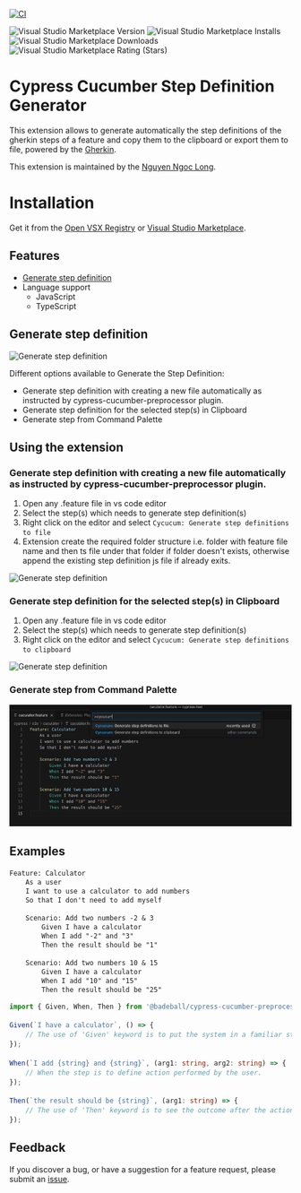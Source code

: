 [![CI](https://github.com/nguyenngoclongdev/cypress-cucumber-step-definition-generator/actions/workflows/pipelines.yml/badge.svg)](https://github.com/nguyenngoclongdev/cypress-cucumber-step-definition-generator/actions/workflows/pipelines.yml)

![Visual Studio Marketplace Version](https://img.shields.io/visual-studio-marketplace/v/nguyengoclong.cypress-cucumber-step-definition-generator)
![Visual Studio Marketplace Installs](https://img.shields.io/visual-studio-marketplace/i/nguyengoclong.cypress-cucumber-step-definition-generator)
![Visual Studio Marketplace Downloads](https://img.shields.io/visual-studio-marketplace/d/nguyengoclong.cypress-cucumber-step-definition-generator)
![Visual Studio Marketplace Rating (Stars)](https://img.shields.io/visual-studio-marketplace/stars/nguyengoclong.cypress-cucumber-step-definition-generator)

# Cypress Cucumber Step Definition Generator

This extension allows to generate automatically the step definitions of the gherkin steps of a feature and copy them to the clipboard or export them to file, powered by the [Gherkin](https://github.com/cucumber/gherkin).

This extension is maintained by the [Nguyen Ngoc Long](https://github.com/nguyengoclongdev/).

# Installation

Get it from the [Open VSX Registry](https://open-vsx.org/extension/nguyengoclong/cypress-cucumber-step-definition-generator) or
[Visual Studio Marketplace](https://marketplace.visualstudio.com/items?itemName=nguyengoclong.cypress-cucumber-step-definition-generator).

## Features

- [Generate step definition](#generate-step-definition)
- Language support
  - JavaScript
  - TypeScript

## Generate step definition

![Generate step definition](images/generate-step-definitions-in-editor.gif)

Different options available to Generate the Step Definition:
- Generate step definition with creating a new file automatically as instructed by cypress-cucumber-preprocessor plugin.
- Generate step definition for the selected step(s) in Clipboard
- Generate step from Command Palette

## Using the extension

### Generate step definition with creating a new file automatically as instructed by cypress-cucumber-preprocessor plugin.

1. Open any .feature file in vs code editor
2. Select the step(s) which needs to generate step definition(s)
3. Right click on the editor and select `Cycucum: Generate step definitions to file`
4. Extension create the required folder structure i.e. folder with feature file name and then ts file under that folder if folder doesn't exists, otherwise append the existing step definition js file if already exits.

![Generate step definition](images/generate-step-definitions-in-explorer.gif)

### Generate step definition for the selected step(s) in Clipboard

1. Open any .feature file in vs code editor
2. Select the step(s) which needs to generate step definition(s)
3. Right click on the editor and select `Cycucum: Generate step definitions to clipboard`

![Generate step definition](images/generate-step-definitions-to-clipboard.gif)

### Generate step from Command Palette
![Generate step definition](images/generate-step-definitions-from-cmd.png)

## Examples

````feature
Feature: Calculator
    As a user
    I want to use a calculator to add numbers
    So that I don't need to add myself

    Scenario: Add two numbers -2 & 3
        Given I have a calculator
        When I add "-2" and "3"
        Then the result should be "1"

    Scenario: Add two numbers 10 & 15
        Given I have a calculator
        When I add "10" and "15"
        Then the result should be "25"
````

````typescript
import { Given, When, Then } from '@badeball/cypress-cucumber-preprocessor';

Given(`I have a calculator`, () => {
    // The use of 'Given' keyword is to put the system in a familiar state before the user starts interacting with the system.
});

When(`I add {string} and {string}`, (arg1: string, arg2: string) => {
    // When the step is to define action performed by the user.
});

Then(`the result should be {string}`, (arg1: string) => {
    // The use of 'Then' keyword is to see the outcome after the action in when step.
});
````


## Feedback

If you discover a bug, or have a suggestion for a feature request, please
submit an [issue](https://github.com/nguyenngoclongdev/cypress-cucumber-step-definition-generator/issues).